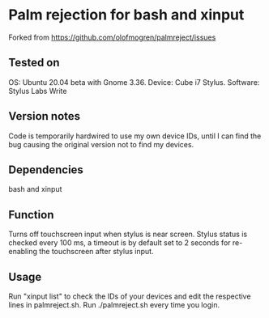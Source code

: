 # Palm rejection for bash and xinput

Forked from https://github.com/olofmogren/palmreject/issues

## Tested on
OS: Ubuntu 20.04 beta with Gnome 3.36. 
Device: Cube i7 Stylus.
Software: Stylus Labs Write

## Version notes
Code is temporarily hardwired to use my own device IDs, until I can find the bug causing the original version not to find my devices.

## Dependencies
bash and xinput

## Function
Turns off touchscreen input when stylus is near screen. Stylus status is checked every 100 ms, a timeout is by default set to 2 seconds for re-enabling the touchscreen after stylus input.

## Usage
Run "xinput list" to check the IDs of your devices and edit the respective lines in palmreject.sh.
Run ./palmreject.sh every time you login.
